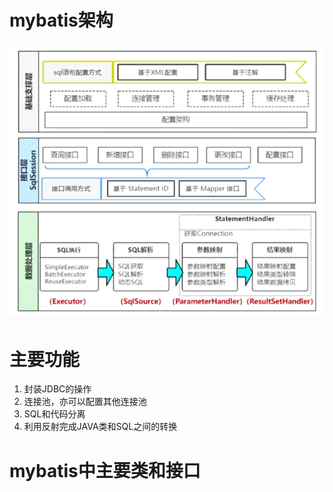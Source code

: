 # mybatis架构
![](img/2022-08-14-15-23-18.png)

# 主要功能

1. 封装JDBC的操作
2. 连接池，亦可以配置其他连接池
3. SQL和代码分离
4. 利用反射完成JAVA类和SQL之间的转换

# mybatis中主要类和接口
